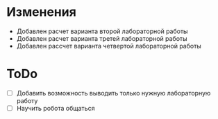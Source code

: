 # Изменения

* Добавлен расчет варианта второй лабораторной работы
* Добавлен расчет варианта третей лабораторной работы
* Добавлен рассчет варианта четвертой лабораторной работы

# ToDo
- [ ] Добавить возможность выводить только нужную лабораторную работу
- [ ] Научить робота общаться